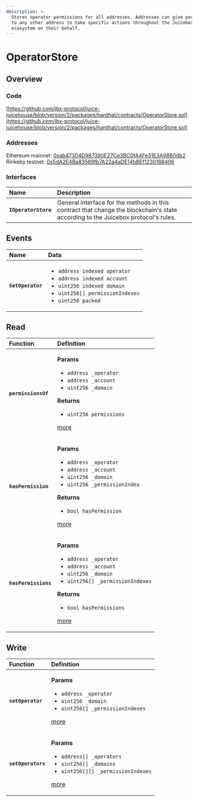 ```yaml
---
description: >-
  Stores operator permissions for all addresses. Addresses can give permissions
  to any other address to take specific actions throughout the Juicebox
  ecosystem on their behalf.
---
```


# OperatorStore

## Overview

### Code

[https://github.com/jbx-protocol/juice-juicehouse/blob/version/2/packages/hardhat/contracts/OperatorStore.sol](https://github.com/jbx-protocol/juice-juicehouse/blob/version/2/packages/hardhat/contracts/OperatorStore.sol)

### **Addresses**

Ethereum mainnet: [0xab47304D987390E27Ce3BC0fA4Fe31E3A98B0db2](https://etherscan.io/address/0xab47304D987390E27Ce3BC0fA4Fe31E3A98B0db2)  
Rinkeby testnet: [0x5dA2E4Ba83569fb7A22a4aDE14bBEf1236168406](https://rinkeby.etherscan.io/address/0x5dA2E4Ba83569fb7A22a4aDE14bBEf1236168406)

### **Interfaces**

| **Name** | Description |
| :--- | :--- |
| **`IOperatorStore`** | General interface for the methods in this contract that change the blockchain's state according to the Juicebox protocol's rules. |

## Events

<table>
  <thead>
    <tr>
      <th style="text-align:left">Name</th>
      <th style="text-align:left">Data</th>
    </tr>
  </thead>
  <tbody>
    <tr>
      <td style="text-align:left"><b><code>SetOperator</code></b>
      </td>
      <td style="text-align:left">
        <ul>
          <li><code>address indexed operator</code> 
          </li>
          <li><code>address indexed account</code> 
          </li>
          <li><code>uint256 indexed domain</code> 
          </li>
          <li><code>uint256[] permissionIndexes</code> 
          </li>
          <li><code>uint256 packed</code>
          </li>
        </ul>
      </td>
    </tr>
  </tbody>
</table>

## Read

<table>
  <thead>
    <tr>
      <th style="text-align:left">Function</th>
      <th style="text-align:left">Definition</th>
    </tr>
  </thead>
  <tbody>
    <tr>
      <td style="text-align:left"><b><code>permissionsOf</code></b>
      </td>
      <td style="text-align:left">
        <p><b>Params</b>
        </p>
        <ul>
          <li><code>address _operator</code>
          </li>
          <li><code>address _account</code>
          </li>
          <li><code>uint256 _domain</code>
          </li>
        </ul>
        <p><b>Returns</b>
        </p>
        <ul>
          <li><code>uint256 permissions</code>
          </li>
        </ul>
        <p><a href="read/permissionsof.md">more</a>
        </p>
      </td>
    </tr>
    <tr>
      <td style="text-align:left"><b><code>hasPermission</code></b>
      </td>
      <td style="text-align:left">
        <p><b>Params</b>
        </p>
        <ul>
          <li><code>address _operator</code> 
          </li>
          <li><code>address _account</code> 
          </li>
          <li><code>uint256 _domain</code> 
          </li>
          <li><code>uint256 _permissionIndex</code>
          </li>
        </ul>
        <p><b>Returns</b>
        </p>
        <ul>
          <li><code>bool hasPermission</code>
          </li>
        </ul>
        <p><a href="read/haspermission.md">more</a>
        </p>
      </td>
    </tr>
    <tr>
      <td style="text-align:left"><b><code>hasPermissions</code></b>
      </td>
      <td style="text-align:left">
        <p><b>Params</b>
        </p>
        <ul>
          <li><code>address _operator</code> 
          </li>
          <li><code>address _account</code> 
          </li>
          <li><code>uint256 _domain</code> 
          </li>
          <li><code>uint256[] _permissionIndexes</code>
          </li>
        </ul>
        <p><b>Returns</b>
        </p>
        <ul>
          <li><code>bool hasPermissions</code>
          </li>
        </ul>
        <p><a href="read/haspermissions.md">more</a>
        </p>
      </td>
    </tr>
  </tbody>
</table>

## Write

<table>
  <thead>
    <tr>
      <th style="text-align:left">Function</th>
      <th style="text-align:left">Definition</th>
    </tr>
  </thead>
  <tbody>
    <tr>
      <td style="text-align:left"><b><code>setOperator</code></b>
      </td>
      <td style="text-align:left">
        <p><b>Params</b>
        </p>
        <ul>
          <li><code>address _operator</code> 
          </li>
          <li><code>uint256 _domain</code> 
          </li>
          <li><code>uint256[] _permissionIndexes</code>
          </li>
        </ul>
        <p><a href="write/setoperator.md">more</a>
        </p>
      </td>
    </tr>
    <tr>
      <td style="text-align:left"><b><code>setOperators</code></b>
      </td>
      <td style="text-align:left">
        <p><b>Params</b>
        </p>
        <ul>
          <li><code>address[] _operators</code> 
          </li>
          <li><code>uint256[] _domains</code> 
          </li>
          <li><code>uint256[][] _permissionIndexes</code>
          </li>
        </ul>
        <p><a href="write/setoperators.md">more</a>
        </p>
      </td>
    </tr>
  </tbody>
</table>

